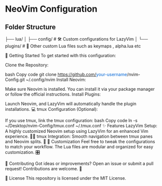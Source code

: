 # NeoVim Configuration

## Folder Structure
├── lua/
│   ├── config/         # 🛠️ Custom configurations for LazyVim
│   └── plugins/         # 📁 Other custom Lua files such as keymaps , alpha.lua etc

🚀 Getting Started
To get started with this configuration:

Clone the Repository:

bash
Copy code
git clone https://github.com/<span style="color:#0366d6">your-username</span>/nvim-Config.git ~/.config/nvim
Install Neovim:

Make sure Neovim is installed. You can install it via your package manager or follow the official instructions.
Install Plugins:

Launch Neovim, and LazyVim will automatically handle the plugin installations. 💻
tmux Configuration (Optional):

If you use tmux, link the tmux configuration:
bash
Copy code
ln -s ~/Desktop/nvim-Config/tmux.conf ~/.tmux.conf
✨ Features
LazyVim Setup:
A highly customized Neovim setup using LazyVim for an enhanced Vim experience. 🧙‍♂️
tmux Integration:
Smooth navigation between tmux panes and Neovim splits. 🎯
🎨 Customization
Feel free to tweak the configurations to match your workflow. The Lua files are modular and organized for easy customization. 🎛️

🤝 Contributing
Got ideas or improvements? Open an issue or submit a pull request! Contributions are welcome. 🎉

📜 License
This repository is licensed under the MIT License.

